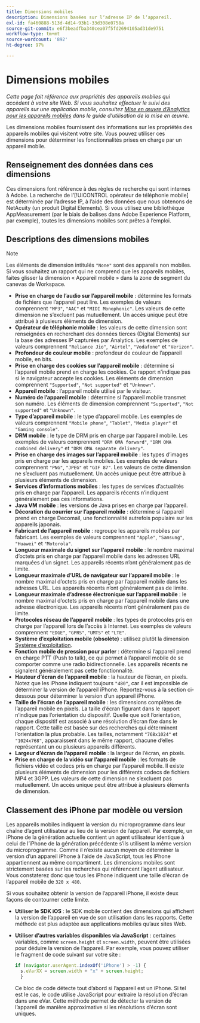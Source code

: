 ```yaml
---
title: Dimensions mobiles
description: Dimensions basées sur lʼadresse IP de lʼappareil.
exl-id: fa460888-513d-4d14-93b1-33d308e0758a
source-git-commit: e6f3beadfba340cea07f5fd2694105ad31de9751
workflow-type: tm+mt
source-wordcount: '892'
ht-degree: 97%

---
```


# Dimensions mobiles

*Cette page fait référence aux propriétés des appareils mobiles qui accèdent à votre site Web. Si vous souhaitez effectuer le suivi des appareils sur une application mobile, consultez [Mise en œuvre d’Analytics pour les appareils mobiles](/help/implement/mobile-device-sdk.md) dans le guide d’utilisation de la mise en œuvre.*

Les dimensions mobiles fournissent des informations sur les propriétés des appareils mobiles qui visitent votre site. Vous pouvez utiliser ces dimensions pour déterminer les fonctionnalités prises en charge par un appareil mobile.

## Renseignement des données dans ces dimensions

Ces dimensions font référence à des règles de recherche qui sont internes à Adobe. La recherche de lʼ[!UICONTROL opérateur de téléphonie mobile] est déterminée par lʼadresse IP, à lʼaide des données que nous obtenons de NetAcuity (un produit Digital Elements).
Si vous utilisez une bibliothèque AppMeasurement (par le biais de balises dans Adobe Experience Platform, par exemple), toutes les dimensions mobiles sont prêtes à l’emploi.

## Descriptions des dimensions mobiles

>[!NOTE]
>
>Les éléments de dimension intitulés `"None"` sont des appareils non mobiles. Si vous souhaitez un rapport qui ne comprend que les appareils mobiles, faites glisser la dimension « Appareil mobile » dans la zone de segment du canevas de Workspace.

* **Prise en charge de l’audio sur l’appareil mobile** : détermine les formats de fichiers que l’appareil peut lire. Les exemples de valeurs comprennent `"MP3"`, `"AAC"` et `"MIDI Monophonic"`. Les valeurs de cette dimension ne s’excluent pas mutuellement. Un accès unique peut être attribué à plusieurs éléments de dimension.
* **Opérateur de téléphonie mobile** : les valeurs de cette dimension sont renseignées en recherchant des données tierces (Digital Elements) sur la base des adresses IP capturées par Analytics. Les exemples de valeurs comprennent `"Reliance Jio"`, `"Airtel"`, `"Vodafone"` et `"Verizon"`.
* **Profondeur de couleur mobile** : profondeur de couleur de l’appareil mobile, en bits.
* **Prise en charge des cookies sur l’appareil mobile** : détermine si l’appareil mobile prend en charge les cookies. Ce rapport n’indique pas si le navigateur accepte les cookies. Les éléments de dimension comprennent `"Supported"`, `"Not supported"` et `"Unknown"`.
* **Appareil mobile** : l’appareil mobile utilisé par le visiteur.
* **Numéro de l’appareil mobile** : détermine si l’appareil mobile transmet son numéro. Les éléments de dimension comprennent `"Supported"`, `"Not supported"` et `"Unknown"`.
* **Type d’appareil mobile** : le type d’appareil mobile. Les exemples de valeurs comprennent `"Mobile phone"`, `"Tablet"`, `"Media player"` et `"Gaming console"`.
* **DRM mobile** : le type de DRM pris en charge par l’appareil mobile. Les exemples de valeurs comprennent `"DRM OMA forward"`, `"DRM OMA combined delivery"` et `"DRM OMA separate delivery"`.
* **Prise en charge des images sur l’appareil mobile** : les types d’images pris en charge par les appareils mobiles. Les exemples de valeurs comprennent `"PNG"`, `"JPEG"` et `"GIF 87"`. Les valeurs de cette dimension ne s’excluent pas mutuellement. Un accès unique peut être attribué à plusieurs éléments de dimension.
* **Services d’informations mobiles** : les types de services d’actualités pris en charge par l’appareil. Les appareils récents n’indiquent généralement pas ces informations.
* **Java VM mobile** : les versions de Java prises en charge par l’appareil.
* **Décoration du courrier sur l’appareil mobile** : détermine si l’appareil prend en charge Decomail, une fonctionnalité autrefois populaire sur les appareils japonais.
* **Fabricant de l’appareil mobile** : regroupe les appareils mobiles par fabricant. Les exemples de valeurs comprennent `"Apple"`, `"Samsung"`, `"Huawei"` et `"Motorola"`.
* **Longueur maximale du signet sur l’appareil mobile** : le nombre maximal d’octets pris en charge par l’appareil mobile dans les adresses URL marquées d’un signet. Les appareils récents n’ont généralement pas de limite.
* **Longueur maximale d’URL de navigateur sur l’appareil mobile** : le nombre maximal d’octets pris en charge par l’appareil mobile dans les adresses URL. Les appareils récents n’ont généralement pas de limite.
* **Longueur maximale d’adresse électronique sur l’appareil mobile** : le nombre maximal d’octets pris en charge par l’appareil mobile dans une adresse électronique. Les appareils récents n’ont généralement pas de limite.
* **Protocoles réseau de l’appareil mobile** : les types de protocoles pris en charge par l’appareil lors de l’accès à Internet. Les exemples de valeurs comprennent `"EDGE"`, `"GPRS"`, `"UMTS"` et `"LTE"`.
* **Système d’exploitation mobile (obsolète)** : utilisez plutôt la dimension [Système d’exploitation](operating-systems.md).
* **Fonction mobile de pression pour parler** : détermine si l’appareil prend en charge PTT (Push to talk), ce qui permet à l’appareil mobile de se comporter comme une radio bidirectionnelle. Les appareils récents ne signalent généralement pas cette fonctionnalité.
* **Hauteur d’écran de l’appareil mobile** : la hauteur de l’écran, en pixels. Notez que les iPhone indiquent toujours `"480"`, car il est impossible de déterminer la version de l’appareil iPhone. Reportez-vous à la section ci-dessous pour déterminer la version d’un appareil iPhone.
* **Taille de l’écran de l’appareil mobile** : les dimensions complètes de l’appareil mobile en pixels. La taille d’écran figurant dans le rapport n’indique pas l’orientation du dispositif. Quelle que soit l’orientation, chaque dispositif est associé à une résolution d’écran fixe dans le rapport. Cette taille est basée sur des recherches qui déterminent l’orientation la plus probable. Les tailles, notamment `"768x1024"` et `"1024x768"`, apparaissent dans le même rapport, chacune d’elles représentant un ou plusieurs appareils différents.
* **Largeur d’écran de l’appareil mobile** : la largeur de l’écran, en pixels.
* **Prise en charge de la vidéo sur l’appareil mobile** : les formats de fichiers vidéo et codecs pris en charge par l’appareil mobile. Il existe plusieurs éléments de dimension pour les différents codecs de fichiers MP4 et 3GPP. Les valeurs de cette dimension ne s’excluent pas mutuellement. Un accès unique peut être attribué à plusieurs éléments de dimension.

## Classement des iPhone par modèle ou version

Les appareils mobiles indiquent la version du microprogramme dans leur chaîne d’agent utilisateur au lieu de la version de l’appareil. Par exemple, un iPhone de la génération actuelle contient un agent utilisateur identique à celui de l’iPhone de la génération précédente s’ils utilisent la même version du microprogramme. Comme il n’existe aucun moyen de déterminer la version d’un appareil iPhone à l’aide de JavaScript, tous les iPhone appartiennent au même compartiment. Les dimensions mobiles sont strictement basées sur les recherches qui référencent l’agent utilisateur. Vous constaterez donc que tous les iPhone indiquent une taille d’écran de l’appareil mobile de `320 x 480`.

Si vous souhaitez obtenir la version de l’appareil iPhone, il existe deux façons de contourner cette limite.

* **Utiliser le SDK iOS** : le SDK mobile contient des dimensions qui affichent la version de l’appareil en vue de son utilisation dans les rapports. Cette méthode est plus adaptée aux applications mobiles qu’aux sites Web.
* **Utiliser d’autres variables disponibles via JavaScript** : certaines variables, comme `screen.height` et `screen.width`, peuvent être utilisées pour déduire la version de l’appareil. Par exemple, vous pouvez utiliser le fragment de code suivant sur votre site :

   ```js
   if (navigator.userAgent.indexOf('iPhone') > -1) {
     s.eVarXX = screen.width + "x" + screen.height;
     }
   ```

   Ce bloc de code détecte tout d’abord si l’appareil est un iPhone. Si tel est le cas, le code utilise JavaScript pour extraire la résolution d’écran dans une eVar. Cette méthode permet de détecter la version de l’appareil de manière approximative si les résolutions d’écran sont uniques.
